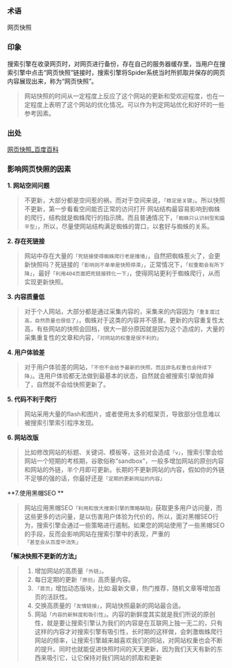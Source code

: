 ### 术语
网页快照 

### 印象
搜索引擎在收录网页时，对网页进行备份，存在自己的服务器缓存里，当用户在搜索引擎中点击“网页快照”链接时，搜索引擎将Spider系统当时所抓取并保存的网页内容展现出来，称为“网页快照”。

> 网站快照的时间从一定程度上反应了这个网站的更新和受欢迎程度，也在一定程度上表明了这个网站的优化情况。可以作为判定网站优化和好坏的一些参考因素。

### 出处
<a href="http://baike.baidu.com/link?url=ZN_8ioDydkUlC48rG1aJi5h7kKnEcPBfak0qvzFhxPXQhSL8_UwsWwBo1WGU5lbN9XBC8eVv-WmNkYXAJYV5_97lExOan1P2b6nZFS3BBZ59WjKtDEbZEQnd2ZFrjo1p" target="_blank">网页快照_百度百科</a>

### 影响网页快照的因素
**1. 网站空间问题**

> 不更新，大部分都是空间惹的祸，而对于空间来说，`「稳定是关键」`。所以快照不更新，第一步看看空间能否正常的访问打开
> 网站结构最容易影响到蜘蛛的爬行，结构就是蜘蛛爬行的指示牌。而且普通情况下，`「蜘蛛只认识树型和扁平型」`，所以，尽量使网站结构满足蜘蛛的胃口，以套好与蜘蛛的关系。

**2. 存在死链接**

> 网站中存在大量的`「死链接使得蜘蛛爬行老是撞墙」`，自然把蜘蛛惹火了，会更新快照吗？死链接的`「影响则不单单是快照停滞」`，正常情况下，`「权重都会有所下降」`，最好`「利用404页面把死链接转化一下」`，使得网站更利于蜘蛛爬行，从而实现更新快照。

**3. 内容质量低**

> 对于个人网站，大部分都是通过采集内容的，采集来的内容因为`「重复度过高，自然质量也很低了」`，蜘蛛对于这类的内容并不感冒。更新的内容重复性太高，有些网站的快照会回档，很大一部分原因就是因为这个造成的，大量的采集重复性的文章和内容，`「对网站的权重是很不利的」`

**4. 用户体验差**

> 对于用户体验差的网站，`「不但不会给予最新的快照，而且排名权重也会持续下降」`。连用户体验都无法做到最基本的状态，自然就会被搜索引挚抛弃掉了，自然就不会给快照更新了。

**5. 代码不利于爬行**

> 网站采用大量的flash和图片，或者使用太多的框架页，导致部分信息难以被搜索引擎索引程序发现。

**6. 网站改版**

> 比如修改网站的标题、关键词、模板等，这些对会造成`「v」`，搜索引擎会给网站一个短期的考核期，谷歌俗称“sandbox”，一般多增加网站的原创内容和网站的外链，半个月即可更新。长期的不更新网站的内容，假如你的外链不足够的强的话，你最好还是`「定期的更新网站的内容」`

**7.使用黑帽SEO  **

> 网站应用黑帽SEO`「利用和放大搜索引擎的策略缺陷」`获取更多用户访问量，而这些更多的访问量，是以伤害用户体验为代价的，所以，面对黑帽SEO行为，搜索引擎会通过一些策略进行遏制。如果您的网站使用了一些黑帽SEO的手段，反而会影响网站在搜索引擎中的表现，严重的`「甚至会从百度中消失」`

**「解决快照不更新的方法」**

> 1. 增加网站的高质量`「外链」`。
> 2. 每日定期的更新`「原创」`高质量内容。
> 3. `「首页」`增加动态版块，比如:最新文章，热门推荐，随机文章等增加首页的活跃性。
> 4. 交换高质量的`「友情链接」`，网站快照最新的网站最合适。
> 5. 网站`「内容的新鲜度和吸引性」`。内容的新鲜度其实就是我们所说的原创性，就是要让搜索引擎认为我们的内容是在互联网上独一无二的，只有这样的内容才对搜索引擎有吸引性，长时期的这样做，会刺激蜘蛛爬行网站的频率，让搜索引擎越来越喜欢我们的网站，对网站权重也会不断的提升。同时也就能促进快照时间的天天更新，因为我们天天有新的东西来吸引它，让它保持对我们网站的抓取和更新
